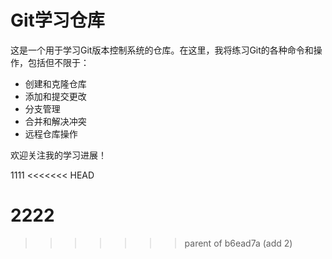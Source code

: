 # Git学习仓库

这是一个用于学习Git版本控制系统的仓库。在这里，我将练习Git的各种命令和操作，包括但不限于：

- 创建和克隆仓库
- 添加和提交更改
- 分支管理
- 合并和解决冲突
- 远程仓库操作

欢迎关注我的学习进展！

1111
<<<<<<< HEAD

2222
=======
>>>>>>> parent of b6ead7a (add 2)
